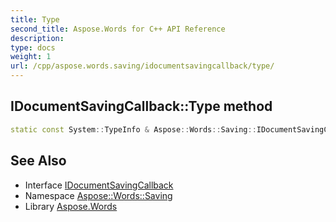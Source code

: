 ```yaml
---
title: Type
second_title: Aspose.Words for C++ API Reference
description: 
type: docs
weight: 1
url: /cpp/aspose.words.saving/idocumentsavingcallback/type/
---
```

## IDocumentSavingCallback::Type method




```cpp
static const System::TypeInfo & Aspose::Words::Saving::IDocumentSavingCallback::Type()
```

## See Also

* Interface [IDocumentSavingCallback](../)
* Namespace [Aspose::Words::Saving](../../)
* Library [Aspose.Words](../../../)
